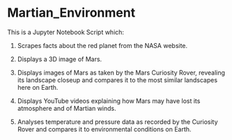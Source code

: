 # Martian_Environment

This is a Jupyter Notebook Script which:

1. Scrapes facts about the red planet from the NASA website.

2. Displays a 3D image of Mars.

3. Displays images of Mars as taken by the Mars Curiosity Rover, revealing its landscape closeup and compares it to the most similar landscapes here on Earth.

4. Displays YouTube videos explaining how Mars may have lost its atmosphere and of Martian winds.

5. Analyses temperature and pressure data as recorded by the Curiosity Rover and compares it to environmental conditions on Earth.

